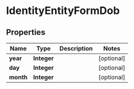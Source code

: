 

# IdentityEntityFormDob


## Properties

| Name | Type | Description | Notes |
|------------ | ------------- | ------------- | -------------|
|**year** | **Integer** |  |  [optional] |
|**day** | **Integer** |  |  [optional] |
|**month** | **Integer** |  |  [optional] |



